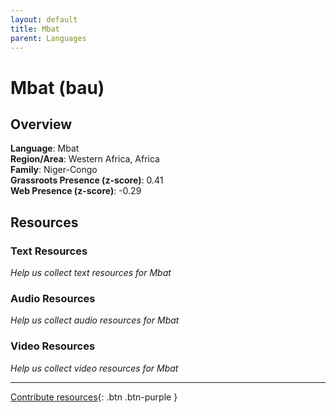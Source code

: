 ```yaml
---
layout: default
title: Mbat
parent: Languages
---
```


# Mbat (bau)

## Overview

**Language**: Mbat  
**Region/Area**: Western Africa, Africa  
**Family**: Niger-Congo  
**Grassroots Presence (z-score)**: 0.41  
**Web Presence (z-score)**: -0.29  

## Resources

### Text Resources
*Help us collect text resources for Mbat*

### Audio Resources
*Help us collect audio resources for Mbat*

### Video Resources
*Help us collect video resources for Mbat*

---

[Contribute resources](https://forms.office.com/e/1SfLJx3u1r){: .btn .btn-purple }
